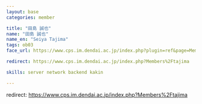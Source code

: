 ```yaml
---
layout: base
categories: member

title: "田島 誠也"
name: "田島 誠也"
name_en: "Seiya Tajima"
tags: ob03
face_url: https://www.cps.im.dendai.ac.jp/index.php?plugin=ref&page=Members&src=tajima.JPG

redirect: https://www.cps.im.dendai.ac.jp/index.php?Members%2Ftajima

skills: server network backend kakin

---
```


redirect: https://www.cps.im.dendai.ac.jp/index.php?Members%2Ftajima
